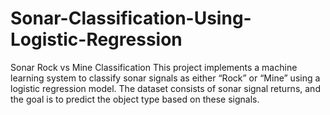 # Sonar-Classification-Using-Logistic-Regression
Sonar Rock vs Mine Classification This project implements a machine learning system to classify sonar signals as either “Rock” or “Mine” using a logistic regression model. The dataset consists of sonar signal returns, and the goal is to predict the object type based on these signals.
